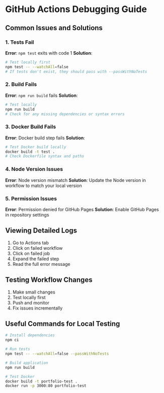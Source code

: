 # GitHub Actions Debugging Guide

## Common Issues and Solutions

### 1. Tests Fail
**Error**: `npm test` exits with code 1
**Solution**: 
```bash
# Test locally first
npm test -- --watchAll=false
# If tests don't exist, they should pass with --passWithNoTests
```

### 2. Build Fails
**Error**: `npm run build` fails
**Solution**:
```bash
# Test locally
npm run build
# Check for any missing dependencies or syntax errors
```

### 3. Docker Build Fails
**Error**: Docker build step fails
**Solution**:
```bash
# Test Docker build locally
docker build -t test .
# Check Dockerfile syntax and paths
```

### 4. Node Version Issues
**Error**: Node version mismatch
**Solution**: Update the Node version in workflow to match your local version

### 5. Permission Issues
**Error**: Permission denied for GitHub Pages
**Solution**: Enable GitHub Pages in repository settings

## Viewing Detailed Logs

1. Go to Actions tab
2. Click on failed workflow
3. Click on failed job
4. Expand the failed step
5. Read the full error message

## Testing Workflow Changes

1. Make small changes
2. Test locally first
3. Push and monitor
4. Fix issues incrementally

## Useful Commands for Local Testing

```bash
# Install dependencies
npm ci

# Run tests
npm test -- --watchAll=false --passWithNoTests

# Build application
npm run build

# Test Docker
docker build -t portfolio-test .
docker run -p 3000:80 portfolio-test
```